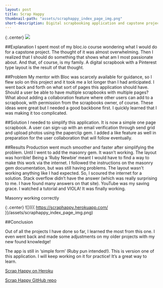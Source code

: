 ```yaml
---
layout: post
title: Scrap Happy
thumbnail-path: "assets/scraphappy_index_page_img.png"
short-description: Digital scrapbooking application and capstone project.
---
```


{:.center}
![]({{https://scraphappy.herokuapp.com/}}/assets/scraphappy_index_page_img.png)

##Explanation
I spent most of my bloc.io course wondering what I would do for a capstone project. The thought of it was almost overwhelming. Then I realized that I should do something that shows what am I most passionate about. And that, of course, is my family. A digital scrapbook with a Pinterest type layout is the result of that thought.


##Problem
My mentor with Bloc was scarcely available for guidance, so I flew solo on this project and it took me a lot longer than I had anticipated. I went back and forth on what sort of pages this application should have. Should a user be able to have multiple scrapbooks with multiple pages? What about adding a collaboration feature where other users can add to a scrapbook, with permission from the scrapbooks owner, of course. These ideas were great but I needed a good backbone first. I quickly learned that I was making it too complicated. 

##Solution
I needed to simplify this application. It is now a simple one page scrapbook. A user can sign-up with an email verification through send grid and upload photos using the paperclip gem. I added a like feature as well in preparation for the user collaboration that will follow eventually.


##Results
Production went much smoother and faster after simplifying the problem. Until I went to add the masonry gem. It wasn’t working. The layout was horrible! Being a ‘Ruby Newbie’ meant I would have to find a way to make this work via the internet. I followed the instructions on the masonry gem documentation, but was still having problems. The layout wasn't working anything like I had expected. So, I scoured the internet for a solution. Stack overflow didn’t have the answer (which was really surprising to me. I have found many answers on that site). YouTube was my saving grace. I watched a tutorial and VIOLA! It was finally working.

Masonry working correctly

{:.center}
![]({{ https://scraphappy.herokuapp.com/ }}/assets/scraphappy_index_page_img.png)


##Conclusion

Out of all the projects I have done so far, I learned the most from this one. I even went back and made some adjustments on my older projects with my new found  knowledge! 

The app is still in ‘simple form’ (Ruby pun intended!). This is version one of this application. I will keep working on it for practice! It’s a great way to learn.

<p><a href="https://scraphappy.herokuapp.com/">Scrap Happy on Heroku</a></p>

<p><a href="https://github.com/turnerjackie425/Scrap-Happy" title="Scrap Happy code">Scrap Happy GitHub repo</a></p>